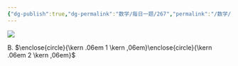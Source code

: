 ```yaml
---
{"dg-publish":true,"dg-permalink":"数学/每日一题/267","permalink":"/数学/每日一题/267/","dgHomeLink":true,"dgPassFrontmatter":false}
---
```



![](https://mmbiz.qpic.cn/mmbiz_jpg/QVficiaYicXqN199uhibmbQEYstU4Muk6IEm7115rG3n52wb1jVRmfvgp7t7d0moOglyMxo2xzFCsAA9aEH43qX11w/640?wx_fmt=jpeg&wxfrom=5&wx_lazy=1&wx_co=1)

B.
$\enclose{circle}{\kern .06em 1 \kern ,06em}\enclose{circle}{\kern .06em 2 \kern ,06em}$
